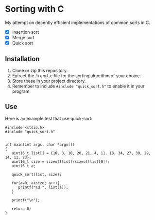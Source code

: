 # Sorting with C

My attempt on decently efficient implementations of common sorts in C.

- [x] Insertion sort
- [x] Merge sort
- [x] Quick sort

## Installation

1. Clone or zip this repository. 
1. Extract the .h and .c file for the sorting algorithm of your choice.
1. Store these in your project directory.
1. Remember to include `#include "quick_sort.h"` to enable it in your program.

## Use

Here is an example test that use quick-sort:

```
#include <stdio.h>
#include "quick_sort.h"


int main(int argc, char *argv[])
{
   uint16_t list[] = {10, 3, 18, 20, 21, 4, 11, 10, 34, 27, 30, 29, 14, 11, 23};
   uint16_t size = sizeof(list)/sizeof(list[0]);
   uint16_t a;

   quick_sort(list, size);

   for(a=0; a<size; a++){
      printf("%d ", list[a]);
   }

   printf("\n");

   return 0;
}
```